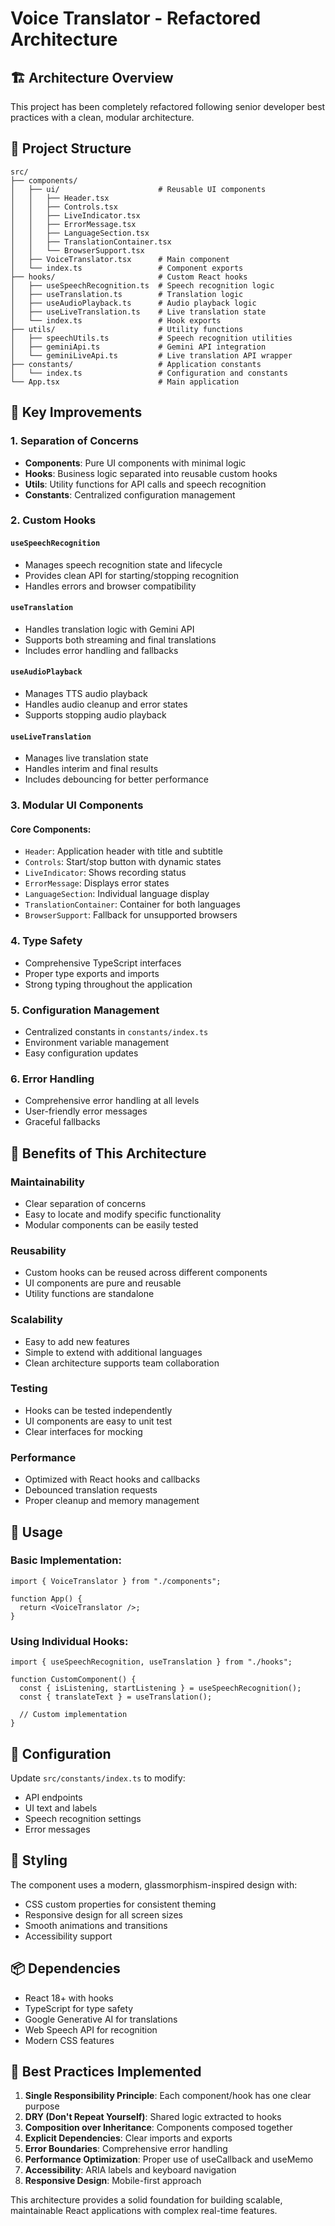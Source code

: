 # Voice Translator - Refactored Architecture

## 🏗️ Architecture Overview

This project has been completely refactored following senior developer best practices with a clean, modular architecture.

## 📁 Project Structure

```
src/
├── components/
│   ├── ui/                      # Reusable UI components
│   │   ├── Header.tsx
│   │   ├── Controls.tsx
│   │   ├── LiveIndicator.tsx
│   │   ├── ErrorMessage.tsx
│   │   ├── LanguageSection.tsx
│   │   ├── TranslationContainer.tsx
│   │   └── BrowserSupport.tsx
│   ├── VoiceTranslator.tsx      # Main component
│   └── index.ts                 # Component exports
├── hooks/                       # Custom React hooks
│   ├── useSpeechRecognition.ts  # Speech recognition logic
│   ├── useTranslation.ts        # Translation logic
│   ├── useAudioPlayback.ts      # Audio playback logic
│   ├── useLiveTranslation.ts    # Live translation state
│   └── index.ts                 # Hook exports
├── utils/                       # Utility functions
│   ├── speechUtils.ts           # Speech recognition utilities
│   ├── geminiApi.ts             # Gemini API integration
│   └── geminiLiveApi.ts         # Live translation API wrapper
├── constants/                   # Application constants
│   └── index.ts                 # Configuration and constants
└── App.tsx                      # Main application
```

## 🔧 Key Improvements

### 1. **Separation of Concerns**

- **Components**: Pure UI components with minimal logic
- **Hooks**: Business logic separated into reusable custom hooks
- **Utils**: Utility functions for API calls and speech recognition
- **Constants**: Centralized configuration management

### 2. **Custom Hooks**

#### `useSpeechRecognition`

- Manages speech recognition state and lifecycle
- Provides clean API for starting/stopping recognition
- Handles errors and browser compatibility

#### `useTranslation`

- Handles translation logic with Gemini API
- Supports both streaming and final translations
- Includes error handling and fallbacks

#### `useAudioPlayback`

- Manages TTS audio playback
- Handles audio cleanup and error states
- Supports stopping audio playback

#### `useLiveTranslation`

- Manages live translation state
- Handles interim and final results
- Includes debouncing for better performance

### 3. **Modular UI Components**

#### Core Components:

- `Header`: Application header with title and subtitle
- `Controls`: Start/stop button with dynamic states
- `LiveIndicator`: Shows recording status
- `ErrorMessage`: Displays error states
- `LanguageSection`: Individual language display
- `TranslationContainer`: Container for both languages
- `BrowserSupport`: Fallback for unsupported browsers

### 4. **Type Safety**

- Comprehensive TypeScript interfaces
- Proper type exports and imports
- Strong typing throughout the application

### 5. **Configuration Management**

- Centralized constants in `constants/index.ts`
- Environment variable management
- Easy configuration updates

### 6. **Error Handling**

- Comprehensive error handling at all levels
- User-friendly error messages
- Graceful fallbacks

## 🎯 Benefits of This Architecture

### **Maintainability**

- Clear separation of concerns
- Easy to locate and modify specific functionality
- Modular components can be easily tested

### **Reusability**

- Custom hooks can be reused across different components
- UI components are pure and reusable
- Utility functions are standalone

### **Scalability**

- Easy to add new features
- Simple to extend with additional languages
- Clean architecture supports team collaboration

### **Testing**

- Hooks can be tested independently
- UI components are easy to unit test
- Clear interfaces for mocking

### **Performance**

- Optimized with React hooks and callbacks
- Debounced translation requests
- Proper cleanup and memory management

## 🚀 Usage

### Basic Implementation:

```tsx
import { VoiceTranslator } from "./components";

function App() {
  return <VoiceTranslator />;
}
```

### Using Individual Hooks:

```tsx
import { useSpeechRecognition, useTranslation } from "./hooks";

function CustomComponent() {
  const { isListening, startListening } = useSpeechRecognition();
  const { translateText } = useTranslation();

  // Custom implementation
}
```

## 🔧 Configuration

Update `src/constants/index.ts` to modify:

- API endpoints
- UI text and labels
- Speech recognition settings
- Error messages

## 🎨 Styling

The component uses a modern, glassmorphism-inspired design with:

- CSS custom properties for consistent theming
- Responsive design for all screen sizes
- Smooth animations and transitions
- Accessibility support

## 📦 Dependencies

- React 18+ with hooks
- TypeScript for type safety
- Google Generative AI for translations
- Web Speech API for recognition
- Modern CSS features

## 🌟 Best Practices Implemented

1. **Single Responsibility Principle**: Each component/hook has one clear purpose
2. **DRY (Don't Repeat Yourself)**: Shared logic extracted to hooks
3. **Composition over Inheritance**: Components composed together
4. **Explicit Dependencies**: Clear imports and exports
5. **Error Boundaries**: Comprehensive error handling
6. **Performance Optimization**: Proper use of useCallback and useMemo
7. **Accessibility**: ARIA labels and keyboard navigation
8. **Responsive Design**: Mobile-first approach

This architecture provides a solid foundation for building scalable, maintainable React applications with complex real-time features.

